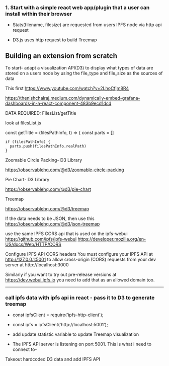 ### 1. Start with a simple react web app/plugin that a user can install within their browser

 - Stats(filename, filesize) are requested from users IPFS node via http api request 
  
  - D3.js uses http request to build Treemap 
  
## Building an extension from scratch

To start- adapt a visualization API(D3) to display what types of data are stored on a users node by using the file_type and file_size as the sources of data

This first https://www.youtube.com/watch?v=2LhoCfjm8R4

https://thenishchalraj.medium.com/dynamically-embed-grafana-dashboards-in-a-react-component-483b9ecd1dcd



  DATA REQUIRED: FilesList/getTitle
  
  
look at filesList.js


  const getTitle = (filesPathInfo, t) => {
  const parts = []

    if (filesPathInfo) {
      parts.push(filesPathInfo.realPath)
    }


Zoomable Circle Packing- D3 Library

https://observablehq.com/@d3/zoomable-circle-packing

Pie Chart- D3 Library

https://observablehq.com/@d3/pie-chart

Treemap

https://observablehq.com/@d3/treemap

If the data needs to be JSON, then use this https://observablehq.com/@d3/json-treemap

use the same IPFS CORS api that is used on the ipfs-webui
https://github.com/ipfs/ipfs-webui
https://developer.mozilla.org/en-US/docs/Web/HTTP/CORS

Configure IPFS API CORS headers
You must configure your IPFS API at http://127.0.0.1:5001 to allow cross-origin (CORS) requests from your dev server at http://localhost:3000

Similarly if you want to try out pre-release versions at https://dev.webui.ipfs.io you need to add that as an allowed domain too.


-------------------------------------------------------------------

### call ipfs data with ipfs api in react - pass it to D3 to generate treemap


- const ipfsClient = require('ipfs-http-client');
- const ipfs = ipfsClient('http://localhost:5001');

- add update statistic variable to update Treemap visualization 

- The IPFS API server is listening on port 5001. This is what i need to connect to- 

Takeout hardcoded D3 data and add IPFS API

   

